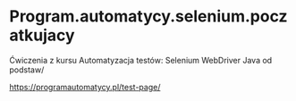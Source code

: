 # Program.automatycy.selenium.poczatkujacy
Ćwiczenia z kursu Automatyzacja testów: Selenium WebDriver Java od podstaw/

https://programautomatycy.pl/test-page/
